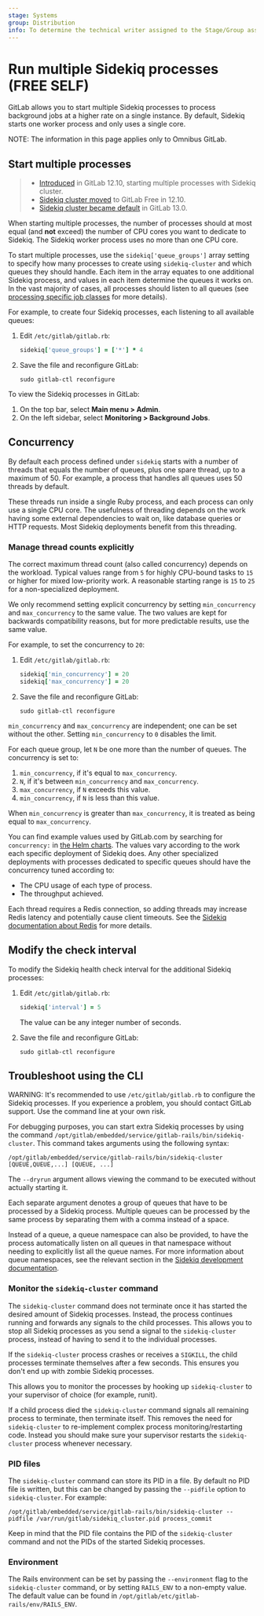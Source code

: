 ```yaml
---
stage: Systems
group: Distribution
info: To determine the technical writer assigned to the Stage/Group associated with this page, see https://about.gitlab.com/handbook/product/ux/technical-writing/#assignments
---
```


# Run multiple Sidekiq processes **(FREE SELF)**

GitLab allows you to start multiple Sidekiq processes to process background jobs
at a higher rate on a single instance. By default, Sidekiq starts one worker
process and only uses a single core.

NOTE:
The information in this page applies only to Omnibus GitLab.

## Start multiple processes

> - [Introduced](https://gitlab.com/gitlab-org/omnibus-gitlab/-/merge_requests/4006) in GitLab 12.10, starting multiple processes with Sidekiq cluster.
> - [Sidekiq cluster moved](https://gitlab.com/groups/gitlab-com/gl-infra/-/epics/181) to GitLab Free in 12.10.
> - [Sidekiq cluster became default](https://gitlab.com/gitlab-org/omnibus-gitlab/-/merge_requests/4140) in GitLab 13.0.

When starting multiple processes, the number of processes should at most equal
(and **not** exceed) the number of CPU cores you want to dedicate to Sidekiq.
The Sidekiq worker process uses no more than one CPU core.

To start multiple processes, use the `sidekiq['queue_groups']` array setting to
specify how many processes to create using `sidekiq-cluster` and which queues
they should handle. Each item in the array equates to one additional Sidekiq
process, and values in each item determine the queues it works on. In the vast
majority of cases, all processes should listen to all queues (see
[processing specific job classes](processing_specific_job_classes.md) for more
details).

For example, to create four Sidekiq processes, each listening
to all available queues:

1. Edit `/etc/gitlab/gitlab.rb`:

   ```ruby
   sidekiq['queue_groups'] = ['*'] * 4
   ```

1. Save the file and reconfigure GitLab:

   ```shell
   sudo gitlab-ctl reconfigure
   ```

To view the Sidekiq processes in GitLab:

1. On the top bar, select **Main menu > Admin**.
1. On the left sidebar, select **Monitoring > Background Jobs**.

## Concurrency

By default each process defined under `sidekiq` starts with a number of threads
that equals the number of queues, plus one spare thread, up to a maximum of 50.
For example, a process that handles all queues uses 50 threads by default.

These threads run inside a single Ruby process, and each process can only use a
single CPU core. The usefulness of threading depends on the work having some
external dependencies to wait on, like database queries or HTTP requests. Most
Sidekiq deployments benefit from this threading.

### Manage thread counts explicitly

The correct maximum thread count (also called concurrency) depends on the
workload. Typical values range from `5` for highly CPU-bound tasks to `15` or
higher for mixed low-priority work. A reasonable starting range is `15` to `25`
for a non-specialized deployment.

We only recommend setting explicit concurrency by setting `min_concurrency` and
`max_concurrency` to the same value. The two values are kept for backwards
compatibility reasons, but for more predictable results, use the same value.

For example, to set the concurrency to `20`:

1. Edit `/etc/gitlab/gitlab.rb`:

   ```ruby
   sidekiq['min_concurrency'] = 20
   sidekiq['max_concurrency'] = 20
   ```

1. Save the file and reconfigure GitLab:

   ```shell
   sudo gitlab-ctl reconfigure
   ```

`min_concurrency` and `max_concurrency` are independent; one can be set without
the other. Setting `min_concurrency` to `0` disables the limit.

For each queue group, let `N` be one more than the number of queues. The
concurrency is set to:

1. `min_concurrency`, if it's equal to `max_concurrency`.
1. `N`, if it's between `min_concurrency` and `max_concurrency`.
1. `max_concurrency`, if `N` exceeds this value.
1. `min_concurrency`, if `N` is less than this value.

When `min_concurrency` is greater than `max_concurrency`, it is treated as
being equal to `max_concurrency`.

You can find example values used by GitLab.com by searching for `concurrency:`
in [the Helm charts](https://gitlab.com/gitlab-com/gl-infra/k8s-workloads/gitlab-com/-/blob/master/releases/gitlab/values/gprd.yaml.gotmpl).
The values vary according to the work each specific deployment of Sidekiq does.
Any other specialized deployments with processes dedicated to specific queues
should have the concurrency tuned according to:

- The CPU usage of each type of process.
- The throughput achieved.

Each thread requires a Redis connection, so adding threads may increase Redis
latency and potentially cause client timeouts. See the [Sidekiq documentation about Redis](https://github.com/mperham/sidekiq/wiki/Using-Redis)
for more details.

## Modify the check interval

To modify the Sidekiq health check interval for the additional Sidekiq
processes:

1. Edit `/etc/gitlab/gitlab.rb`:

   ```ruby
   sidekiq['interval'] = 5
   ```

   The value can be any integer number of seconds.

1. Save the file and reconfigure GitLab:

   ```shell
   sudo gitlab-ctl reconfigure
   ```

## Troubleshoot using the CLI

WARNING:
It's recommended to use `/etc/gitlab/gitlab.rb` to configure the Sidekiq processes.
If you experience a problem, you should contact GitLab support. Use the command
line at your own risk.

For debugging purposes, you can start extra Sidekiq processes by using the command
`/opt/gitlab/embedded/service/gitlab-rails/bin/sidekiq-cluster`. This command
takes arguments using the following syntax:

```shell
/opt/gitlab/embedded/service/gitlab-rails/bin/sidekiq-cluster [QUEUE,QUEUE,...] [QUEUE, ...]
```

The `--dryrun` argument allows viewing the command to be executed without
actually starting it.

Each separate argument denotes a group of queues that have to be processed by a
Sidekiq process. Multiple queues can be processed by the same process by
separating them with a comma instead of a space.

Instead of a queue, a queue namespace can also be provided, to have the process
automatically listen on all queues in that namespace without needing to
explicitly list all the queue names. For more information about queue namespaces,
see the relevant section in the
[Sidekiq development documentation](../../development/sidekiq/index.md#queue-namespaces).

### Monitor the `sidekiq-cluster` command

The `sidekiq-cluster` command does not terminate once it has started the desired
amount of Sidekiq processes. Instead, the process continues running and
forwards any signals to the child processes. This allows you to stop all
Sidekiq processes as you send a signal to the `sidekiq-cluster` process,
instead of having to send it to the individual processes.

If the `sidekiq-cluster` process crashes or receives a `SIGKILL`, the child
processes terminate themselves after a few seconds. This ensures you don't
end up with zombie Sidekiq processes.

This allows you to monitor the processes by hooking up
`sidekiq-cluster` to your supervisor of choice (for example, runit).

If a child process died the `sidekiq-cluster` command signals all remaining
process to terminate, then terminate itself. This removes the need for
`sidekiq-cluster` to re-implement complex process monitoring/restarting code.
Instead you should make sure your supervisor restarts the `sidekiq-cluster`
process whenever necessary.

### PID files

The `sidekiq-cluster` command can store its PID in a file. By default no PID
file is written, but this can be changed by passing the `--pidfile` option to
`sidekiq-cluster`. For example:

```shell
/opt/gitlab/embedded/service/gitlab-rails/bin/sidekiq-cluster --pidfile /var/run/gitlab/sidekiq_cluster.pid process_commit
```

Keep in mind that the PID file contains the PID of the `sidekiq-cluster`
command and not the PIDs of the started Sidekiq processes.

### Environment

The Rails environment can be set by passing the `--environment` flag to the
`sidekiq-cluster` command, or by setting `RAILS_ENV` to a non-empty value. The
default value can be found in `/opt/gitlab/etc/gitlab-rails/env/RAILS_ENV`.

